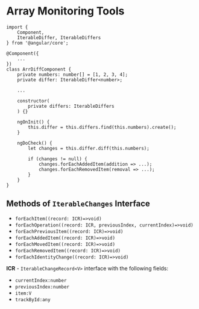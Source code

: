# Array Monitoring Tools

```
import {
	Component,
	IterableDiffer, IterableDiffers
} from '@angular/core';

@Component({
	...
})
class ArrDiffComponent {
	private numbers: number[] = [1, 2, 3, 4];
	private differ: IterableDiffer<number>;

	...

	constructor(
		private differs: IterableDiffers
	) {}

	ngOnInit() {
		this.differ = this.differs.find(this.numbers).create();
	}

	ngDoCheck() {
		let changes = this.differ.diff(this.numbers);

		if (changes != null) {
			changes.forEachAddedItem(addition => ...);
			changes.forEachRemovedItem(removal => ...);
		}
	}
}
```

## Methods of `IterableChanges` Interface

- `forEachItem((record: ICR)=>void)`
- `forEachOperation((record: ICR, previousIndex, currentIndex)=>void)`
- `forEachPreviousItem((record: ICR)=>void)`
- `forEachAddedItem((record: ICR)=>void)`
- `forEachMovedItem((record: ICR)=>void)`
- `forEachRemovedItem((record: ICR)=>void)`
- `forEachIdentityChange((record: ICR)=>void)`

**ICR** - `IterableChangeRecord<V>` interface with the following fields:

- `currentIndex:number`
- `previousIndex:number`
- `item:V`
- `trackById:any`